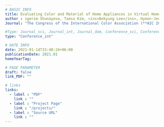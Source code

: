 ```yaml
---
# BASIC INFO
title: Evaluating Color and Material of Home Appliances in Virtual Homes during the Early Stage of Design
author : igerim Shunayeva, Taesu Kim, <ins>Bokyung Lee</ins>, Hyeon-Jeong Suk.
Journal: "The Congress of the International Color Association (**AIC 2021**)"

#Type: Journal_sci, Journal_int, Journal_dom, Conference_sci, Conference_int, conference_dom
type: "Conference_int"

# DATE INFO
date: 2021-01-14T15:40:24+06:00
publicationDate: 2021.01
homeYearTag: 

# PAGE PARAMETER
draft: false
link_PDF: ""

# links
links:
  - label : "PDF"
    link : ""
  - label : "Project Page"
    link : "/projects/"
  - label : "Source URL"
    link : ""
---
```

